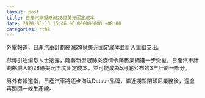 ```yaml
---
layout: post
title: 日產汽車擬縮減28億美元固定成本
date: 2020-05-13 15:46:06.000000000 +08:00
categories: rthk
---
```


外電報道，日產汽車計劃縮減28億美元固定成本並計入重組支出。

彭博引述消息人士透露，隨著新型冠肺炎疫情令銷售業績進一步受壓，日產汽車計劃縮減大約28億美元年度固定成本，並可能成為5月底公布的3年計劃一部分。

另外有報道指，日產汽車將逐步淘汰Datsun品牌，繼近期關閉印尼業務後，還會再關閉一條生產線。
